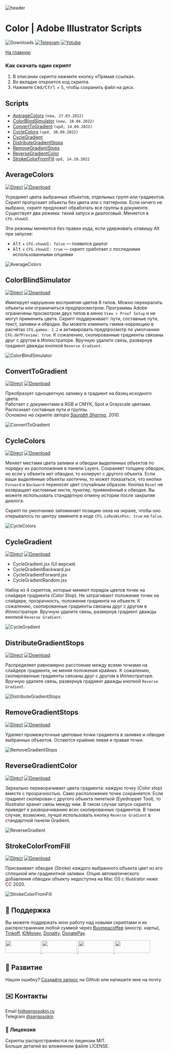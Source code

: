 ![header](https://i.ibb.co/mF018gV/emblem.png)
# Color | Adobe Illustrator Scripts

![Downloads](https://img.shields.io/badge/Скачивания-23k-27CF7D.svg) [![Telegram](https://img.shields.io/badge/Telegram--канал-%40aiscripts-0088CC.svg)](https://t.me/aiscripts) [![Yotube](https://img.shields.io/badge/Youtube-%40SergOsokinArt-FF0000.svg)](https://www.youtube.com/c/SergOsokinArt/videos)

[На главную](../README.ru.md)

### Как скачать один скрипт
1. В описании скрипта нажмите кнопку «Прямая ссылка».
2. Во вкладке откроется код скрипта.
3. Нажмите <kbd>Cmd/Ctrl</kbd> + <kbd>S</kbd>, чтобы сохранить файл на диск.

## Scripts
* [AverageColors](https://github.com/creold/illustrator-scripts/blob/master/md/Color.ru.md#averagecolors) `(new, 27.03.2022)`
* [ColorBlindSimulator](https://github.com/creold/illustrator-scripts/blob/master/md/Color.ru.md#colorblindsimulator) `(new, 18.04.2022)`
* [ConvertToGradient](https://github.com/creold/illustrator-scripts/blob/master/md/Color.ru.md#converttogradient) `(upd, 14.09.2022)`
* [CycleColors](https://github.com/creold/illustrator-scripts/blob/master/md/Color.ru.md#cyclecolors) `(upd, 30.09.2022)`
* [CycleGradient](https://github.com/creold/illustrator-scripts/blob/master/md/Color.ru.md#cyclegradient)
* [DistributeGradientStops](https://github.com/creold/illustrator-scripts/blob/master/md/Color.ru.md#distributegradientstops)
* [RemoveGradientStops](https://github.com/creold/illustrator-scripts/blob/master/md/Color.ru.md#removegradientstops)
* [ReverseGradientColor](https://github.com/creold/illustrator-scripts/blob/master/md/Color.ru.md#reversegradientcolor)
* [StrokeColorFromFill](https://github.com/creold/illustrator-scripts/blob/master/md/Color.ru.md#strokecolorfromfill) `upd, 14.10.2022`

## AverageColors
[![Direct](https://img.shields.io/badge/Прямая%20ссылка-AverageColors.jsx-FF6900.svg)](http://bit.do/avgcols) [![Download](https://img.shields.io/badge/Скачать%20все-Zip--архив-0088CC.svg)](https://bit.ly/2M0j95N)

Усредняет цвета выбранных объектов, отдельных групп или градиентов. Скрипт пропускает объекты без цвета или с паттерном. Если ничего не выбрано, скрипт предложит обработать все группы в документе. Существует два режима: тихий запуск и диалоговый. Меняется в `CFG.showUI`.   

Эти режимы меняются без правки кода, если удерживать клавишу Alt при запуске:

* <kbd>Alt</kbd> + `CFG.showUI: false` — появится диалог
* <kbd>Alt</kbd> + `CFG.showUI: true` — скрипт сработает с последними использованными опциями

![AverageColors](https://i.ibb.co/6bjPmLh/average-colors.gif) 

## ColorBlindSimulator
[![Direct](https://img.shields.io/badge/Прямая%20ссылка-ColorBlindSimulator.jsx-FF6900.svg)](http://bit.do/colblindsim) [![Download](https://img.shields.io/badge/Скачать%20все-Zip--архив-0088CC.svg)](https://bit.ly/2M0j95N)

Имитирует нарушение восприятия цветов 8 типов. Можно перекрасить объекты или ограничиться предпросмотром. Программы Adobe ограничены просмотром двух типов в меню `View > Proof Setup` и не могут применить цвета. Скрипт поддерживает: пути, составные пути, текст, заливки и обводки. Вы можете изменить гамма-коррекцию в расчётах `CFG.gamma: 2.2` и активировать предпросмотр по умолчанию `CFG.defPreview: true`. К сожалению, скопированные градиенты связаны друг с другом в Иллюстраторе. Вручную удалите связь, развернув градиент дважды кнопкой `Reverse Gradient`.

![ColorBlindSimulator](https://i.ibb.co/ccps1mg/Color-Blind-Simulator.gif) 

## ConvertToGradient
[![Direct](https://img.shields.io/badge/Прямая%20ссылка-ConvertToGradient.jsx-FF6900.svg)](http://bit.do/cnvttograd) [![Download](https://img.shields.io/badge/Скачать%20все-Zip--архив-0088CC.svg)](https://bit.ly/2M0j95N)

Преобразует одноцветную заливку в градиент на базец исходного цвета.   
Работает с документами в RGB и CMYK, Spot и Grayscale цветами. Распознает составные пути и группы.   
*Основано на скрипте автора [Saurabh Sharma](https://tutsplus.com/authors/saurabh-sharma), 2010.*  

![ConvertToGradient](https://i.ibb.co/44tG9JP/demo-Convert-To-Gradient.gif) 

## CycleColors
[![Direct](https://img.shields.io/badge/Прямая%20ссылка-CycleColors.jsx-FF6900.svg)](http://bit.do/cyclecol) [![Download](https://img.shields.io/badge/Скачать%20все-Zip--архив-0088CC.svg)](https://bit.ly/2M0j95N)

Меняет местами цвета заливки и обводки выделенных объектов по порядку их расположения в панели Layers. Сохраняет толщину обводок, но если у объекта нет обводки, то копирует с другого объекта. Если ваши выделенные объекты хаотичны, то может показаться, что кнопки `Forward` и `Backward` переносят цвет случайным образом.  Кнопка `Reset` не возвращает кастомные кисти, пунктир, применённый к обводке. Вы можете использовать стандартную отмену истории после закрытия диалога.   

Скрипт по умолчанию запоминает позицию окна на экране, чтобы оно открывалось по центру замените в коде `CFG.isResWinPos: true` на `false`.

![CycleColors](https://i.ibb.co/qNXFHry/cycle-colors.gif)

## CycleGradient
[![Direct](https://img.shields.io/badge/Прямая%20ссылка-CycleGradient.jsx-FF6900.svg)](http://bit.do/cyclegrad) [![Download](https://img.shields.io/badge/Скачать%20все-Zip--архив-0088CC.svg)](https://bit.ly/2M0j95N)

* CycleGradient.jsx (UI версия)
* CycleGradientBackward.jsx
* CycleGradientForward.jsx
* CycleGradientRandom.jsx   

Набор из 4 скриптов, которые меняют порядок цветов точек на слайдере градиента (Color Stop). Не затрагивают положение точек на слайдере, прозрачность, положение градиента на объекте. К сожалению, скопированные градиенты связаны друг с другом в Иллюстраторе. Вручную удалите связь, развернув градиент дважды кнопкой `Reverse Gradient`.   

![CycleGradient](https://i.ibb.co/84GsCBK/cycle-Gradient.gif)

## DistributeGradientStops
[![Direct](https://img.shields.io/badge/Прямая%20ссылка-DistributeGradientStops.jsx-FF6900.svg)](http://bit.do/distgradstops) [![Download](https://img.shields.io/badge/Скачать%20все-Zip--архив-0088CC.svg)](https://bit.ly/2M0j95N)

Распределяет равномерно расстояние между всеми точками на слайдере градиента, не меняя положения крайних. К сожалению, скопированные градиенты связаны друг с другом в Иллюстраторе. Вручную удалите связь, развернув градиент дважды кнопкой `Reverse Gradient`.  

![DistributeGradientStops](https://i.ibb.co/6XNkFqS/Distribute-Gradient-Stops.gif)

## RemoveGradientStops
[![Direct](https://img.shields.io/badge/Прямая%20ссылка-RemoveGradientStops.jsx-FF6900.svg)](http://bit.do/rmvgradstops) [![Download](https://img.shields.io/badge/Скачать%20все-Zip--архив-0088CC.svg)](https://bit.ly/2M0j95N)

Удаляет промежуточные цветовые точки градиента в заливке и обводке выбранных объектов. Остаются крайние левая и правая точки.

![RemoveGradientStops](https://i.ibb.co/cv6wgPq/remove-Gradient-Stops.gif)

## ReverseGradientColor
[![Direct](https://img.shields.io/badge/Прямая%20ссылка-ReverseGradientColor.jsx-FF6900.svg)](http://bit.do/rvsgradcol) [![Download](https://img.shields.io/badge/Скачать%20все-Zip--архив-0088CC.svg)](https://bit.ly/2M0j95N)

Зеркально переворачивает цвета градиента: каждую точку (Color stop) вместе с прозрачностью. Само расположение точек сохраняется. Если градиент скопирован с другого объекта пипеткой (Eyedropper Tool), то Illustrator хранит связь между ним. В таком случае запуск скрипта приведет к разворачиванию всех скопированных градиентов. В таком случае, возможно, лучше использовать кнопку `Reverse Gradient` в стандартной панели Gradient. 

![ReverseGradient](https://i.ibb.co/Fg8nnHZ/Reverse-Gradient-Color.gif)

## StrokeColorFromFill
[![Direct](https://img.shields.io/badge/Прямая%20ссылка-StrokeColorFromFill.jsx-FF6900.svg)](http://bit.do/strokefromfill) [![Download](https://img.shields.io/badge/Скачать%20все-Zip--архив-0088CC.svg)](https://bit.ly/2M0j95N)

Присваивает обводке (Stroke) каждого выбранного объекта цвет из его сплошной или градиентной заливки. Опция автоматического добавления обводки объекту недоступна на Mac OS с Illustrator ниже CC 2020.  

![StrokeColorFromFill](https://i.ibb.co/8dtK1V3/demo-Stroke-Color-From-Fill.gif)

## 💸 Поддержка
Вы можете поддержать мою работу над новыми скриптами и их распространение любой суммой через [Buymeacoffee](https://www.buymeacoffee.com/osokin) (иностр. карты), [Tinkoff], [ЮMoney], [Donatty], [DonatePay].   

[Tinkoff]: https://www.tinkoff.ru/rm/osokin.sergey127/SN67U9405/
[ЮMoney]: https://yoomoney.ru/to/410011149615582
[Donatty]: https://donatty.com/sergosokin
[DonatePay]: https://new.donatepay.ru/@osokin

<a href="https://www.buymeacoffee.com/osokin">
  <img width="111" height="40" src="https://i.ibb.co/0ssTJQ1/bmc-badge.png">
</a>

<a href="https://yoomoney.ru/to/410011149615582">
  <img width="111" height="40" src="https://i.ibb.co/wwrYWJ5/yoomoney-badge.png">
</a>

<a href="https://donatty.com/sergosokin">
  <img width="111" height="40" src="https://i.ibb.co/s61FGCn/donatty-badge.png">
</a>

<a href="https://new.donatepay.ru/@osokin">
  <img width="111" height="40" src="https://i.ibb.co/0KJ94ND/donatepay-badge.png">
</a>

## 🤝 Развитие

Нашли ошибку? [Создайте запрос](https://github.com/creold/illustrator-scripts/issues) на Github или напишите мне на почту.

## ✉️ Контакты
Email <hi@sergosokin.ru>  
Telegram [@sergosokin](https://t.me/sergosokin)

### 📝 Лицензия

Скрипты распространяются по лицензии MIT.   
Больше деталей во вложенном файле LICENSE.